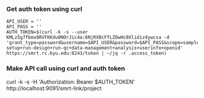 ### Get auth token using curl
```
API_USER = ''
API_PASS = ''
AUTH_TOKEN=$(curl -k -s --user KMLz5g7fbmx8RVFKKdu0NOrJic4a:6NjRXBcFfLZOwHc0Xlidiz4ywcsa -d 'grant_type=password&username=$API_USER&password=$API_PASS&scope=sample-setup+run-design+run-qc+data-management+analysis+userinfo+openid' https://smrt.rc.byu.edu:8243/token | ~/jq -r .access_token)
```

### Make API call using curl and auth token
curl -k -s -H 'Authorization: Bearer $AUTH_TOKEN' http://localhost:9091/smrt-link/project